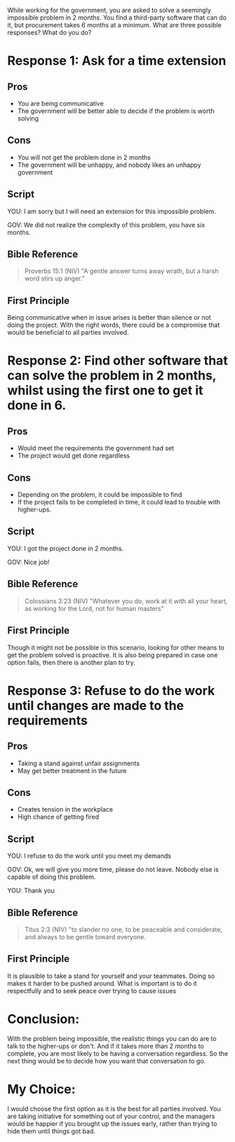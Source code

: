 While working for the government, you are asked to solve a seemingly impossible problem in 2 months. You find a third-party software that can do it, but procurement takes 6 months at a minimum. What are three possible responses? What do you do?

# Response 1: Ask for a time extension

## Pros
* You are being communicative
* The government will be better able to decide if the problem is worth solving

## Cons
* You will not get the problem done in 2 months
* The government will be unhappy, and nobody likes an unhappy government

## Script
YOU: I am sorry but I will need an extension for this impossible problem.

GOV: We did not realize the complexity of this problem, you have six months.

## Bible Reference
> Proverbs 15:1 (NIV) "A gentle answer turns away wrath, but a harsh word stirs up anger."

## First Principle
Being communicative when in issue arises is better than silence or not doing the project. With the right words, there could be a compromise that would be beneficial to all parties involved.

# Response 2: Find other software that can solve the problem in 2 months, whilst using the first one to get it done in 6.

## Pros
* Would meet the requirements the government had set
* The project would get done regardless

## Cons
* Depending on the problem, it could be impossible to find
* If the project fails to be completed in time, it could lead to trouble with higher-ups.

## Script
YOU: I got the project done in 2 months.

GOV: Nice job!

## Bible Reference
> Colossians 3:23 (NIV) "Whatever you do, work at it with all your heart, as working for the Lord, not for human masters"

## First Principle
Though it might not be possible in this scenario, looking for other means to get the problem solved is proactive. It is also being prepared in case one option fails, then there is another plan to try. 

# Response 3: Refuse to do the work until changes are made to the requirements

## Pros
* Taking a stand against unfair assignments 
* May get better treatment in the future

## Cons
* Creates tension in the workplace
* High chance of getting fired 

## Script
YOU: I refuse to do the work until you meet my demands

GOV: Ok, we will give you more time, please do not leave. Nobody else is capable of doing this problem. 

YOU: Thank you

## Bible Reference
> Titus 2:3 (NIV) "to slander no one, to be peaceable and considerate, and always to be gentle toward everyone.

## First Principle
It is plausible to take a stand for yourself and your teammates. Doing so makes it harder to be pushed around. What is important is to do it respectfully and to seek peace over trying to cause issues

# Conclusion: 
With the problem being impossible, the realistic things you can do are to talk to the higher-ups or don't. And if it takes more than 2 months to complete, you are most likely to be having a conversation regardless. So the next thing would be to decide how you want that conversation to go. 

# My Choice:
I would choose the first option as it is the best for all parties involved. You are taking initiative for something out of your control, and the managers would be happier if you brought up the issues early, rather than trying to hide them until things got bad. 
